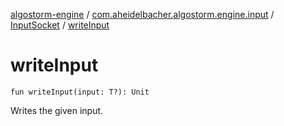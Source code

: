 [algostorm-engine](../../index.md) / [com.aheidelbacher.algostorm.engine.input](../index.md) / [InputSocket](index.md) / [writeInput](.)

# writeInput

`fun writeInput(input: T?): Unit`

Writes the given input.

